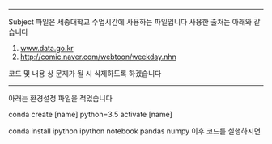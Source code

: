 * * *
Subject 파일은 세종대학교 수업시간에 사용하는 파일입니다 
사용한 출처는 아래와 같습니다

1. www.data.go.kr
2. http://comic.naver.com/webtoon/weekday.nhn

코드 및 내용 상 문제가 될 시 삭제하도록 하겠습니다
* * *

아래는 환경설정 파일을 적었습니다

conda create [name] python=3.5
activate [name]

conda install ipython ipython notebook pandas numpy
이후 코드를 실행하시면 
